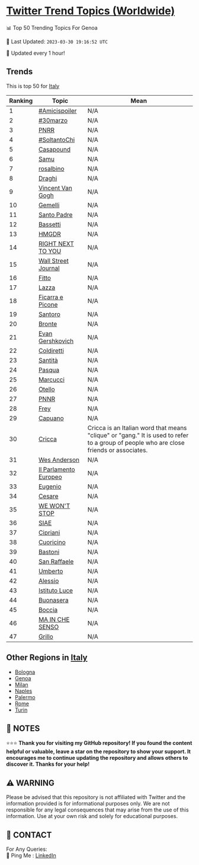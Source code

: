 [Twitter Trend Topics (Worldwide)](https://github.com/ErcinDedeoglu/Twitter-Trend-Topics)
==========


📊 Top 50 Trending Topics For Genoa

📆 Last Updated: `2023-03-30 19:16:52 UTC`

🔧 Updated every 1 hour!


## Trends

This is top 50 for [Italy](</Italy>)

| Ranking | Topic | Mean |
| ------- | ------------ | ------------ |
| 1 | [#Amicispoiler](http://twitter.com/search?q=%23Amicispoiler) | N/A |
| 2 | [#30marzo](http://twitter.com/search?q=%2330marzo) | N/A |
| 3 | [PNRR](http://twitter.com/search?q=PNRR) | N/A |
| 4 | [#SoltantoChi](http://twitter.com/search?q=%23SoltantoChi) | N/A |
| 5 | [Casapound](http://twitter.com/search?q=Casapound) | N/A |
| 6 | [Samu](http://twitter.com/search?q=Samu) | N/A |
| 7 | [rosalbino](http://twitter.com/search?q=rosalbino) | N/A |
| 8 | [Draghi](http://twitter.com/search?q=Draghi) | N/A |
| 9 | [Vincent Van Gogh](http://twitter.com/search?q=Vincent+Van+Gogh) | N/A |
| 10 | [Gemelli](http://twitter.com/search?q=Gemelli) | N/A |
| 11 | [Santo Padre](http://twitter.com/search?q=Santo+Padre) | N/A |
| 12 | [Bassetti](http://twitter.com/search?q=Bassetti) | N/A |
| 13 | [HMGDR](http://twitter.com/search?q=HMGDR) | N/A |
| 14 | [RIGHT NEXT TO YOU](http://twitter.com/search?q=RIGHT+NEXT+TO+YOU) | N/A |
| 15 | [Wall Street Journal](http://twitter.com/search?q=Wall+Street+Journal) | N/A |
| 16 | [Fitto](http://twitter.com/search?q=Fitto) | N/A |
| 17 | [Lazza](http://twitter.com/search?q=Lazza) | N/A |
| 18 | [Ficarra e Picone](http://twitter.com/search?q=Ficarra+e+Picone) | N/A |
| 19 | [Santoro](http://twitter.com/search?q=Santoro) | N/A |
| 20 | [Bronte](http://twitter.com/search?q=Bronte) | N/A |
| 21 | [Evan Gershkovich](http://twitter.com/search?q=Evan+Gershkovich) | N/A |
| 22 | [Coldiretti](http://twitter.com/search?q=Coldiretti) | N/A |
| 23 | [Santità](http://twitter.com/search?q=Santit%c3%a0) | N/A |
| 24 | [Pasqua](http://twitter.com/search?q=Pasqua) | N/A |
| 25 | [Marcucci](http://twitter.com/search?q=Marcucci) | N/A |
| 26 | [Otello](http://twitter.com/search?q=Otello) | N/A |
| 27 | [PNNR](http://twitter.com/search?q=PNNR) | N/A |
| 28 | [Frey](http://twitter.com/search?q=Frey) | N/A |
| 29 | [Capuano](http://twitter.com/search?q=Capuano) | N/A |
| 30 | [Cricca](http://twitter.com/search?q=Cricca) | Cricca is an Italian word that means "clique" or "gang." It is used to refer to a group of people who are close friends or associates. |
| 31 | [Wes Anderson](http://twitter.com/search?q=Wes+Anderson) | N/A |
| 32 | [Il Parlamento Europeo](http://twitter.com/search?q=Il+Parlamento+Europeo) | N/A |
| 33 | [Eugenio](http://twitter.com/search?q=Eugenio) | N/A |
| 34 | [Cesare](http://twitter.com/search?q=Cesare) | N/A |
| 35 | [WE WON'T STOP](http://twitter.com/search?q=WE+WON%27T+STOP) | N/A |
| 36 | [SIAE](http://twitter.com/search?q=SIAE) | N/A |
| 37 | [Cipriani](http://twitter.com/search?q=Cipriani) | N/A |
| 38 | [Cuoricino](http://twitter.com/search?q=Cuoricino) | N/A |
| 39 | [Bastoni](http://twitter.com/search?q=Bastoni) | N/A |
| 40 | [San Raffaele](http://twitter.com/search?q=San+Raffaele) | N/A |
| 41 | [Umberto](http://twitter.com/search?q=Umberto) | N/A |
| 42 | [Alessio](http://twitter.com/search?q=Alessio) | N/A |
| 43 | [Istituto Luce](http://twitter.com/search?q=Istituto+Luce) | N/A |
| 44 | [Buonasera](http://twitter.com/search?q=Buonasera) | N/A |
| 45 | [Boccia](http://twitter.com/search?q=Boccia) | N/A |
| 46 | [MA IN CHE SENSO](http://twitter.com/search?q=MA+IN+CHE+SENSO) | N/A |
| 47 | [Grillo](http://twitter.com/search?q=Grillo) | N/A |



## Other Regions in [Italy](</Italy>)

* [Bologna](</Italy/Bologna.md>)
* [Genoa](</Italy/Genoa.md>)
* [Milan](</Italy/Milan.md>)
* [Naples](</Italy/Naples.md>)
* [Palermo](</Italy/Palermo.md>)
* [Rome](</Italy/Rome.md>)
* [Turin](</Italy/Turin.md>)



## 📝 NOTES

⭐⭐⭐ **Thank you for visiting my GitHub repository! If you found the content helpful or valuable, leave a star on the repository to show your support. It encourages me to continue updating the repository and allows others to discover it. Thanks for your help!**


## ⚠️ WARNING

Please be advised that this repository is not affiliated with Twitter and the information provided is for informational purposes only. We are not responsible for any legal consequences that may arise from the use of this information. Use at your own risk and solely for educational purposes.


## 📨 CONTACT

 For Any Queries:  
            🏓 Ping Me : [LinkedIn](https://www.linkedin.com/in/ercindedeoglu/)
